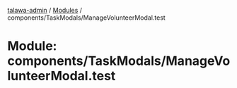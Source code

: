[talawa-admin](../README.md) / [Modules](../modules.md) / components/TaskModals/ManageVolunteerModal.test

# Module: components/TaskModals/ManageVolunteerModal.test
